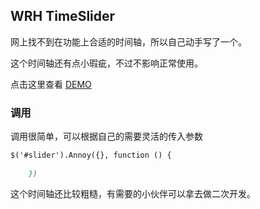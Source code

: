 ## WRH TimeSlider

网上找不到在功能上合适的时间轴，所以自己动手写了一个。

这个时间轴还有点小瑕疵，不过不影响正常使用。

点击这里查看 [DEMO](https://unique1319.github.io/TimeSlider/annoy/annoy.html)

### 调用

调用很简单，可以根据自己的需要灵活的传入参数
```markdown
$('#slider').Annoy({}, function () {

    })
```
这个时间轴还比较粗糙，有需要的小伙伴可以拿去做二次开发。
